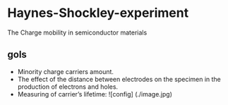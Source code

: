 # Haynes-Shockley-experiment
The Charge mobility in semiconductor materials
## gols
- Minority charge carriers amount.
- The effect of the distance between electrodes on the specimen in the production of
electrons and holes.
- Measuring of carrier’s lifetime: ![config]
(./image.jpg)
